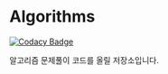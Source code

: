 # Algorithms

[![Codacy Badge](https://app.codacy.com/project/badge/Grade/597f89cfe9584f26b6cd8934b021359e)](https://www.codacy.com/gh/gunhoflash/Algorithms/dashboard?utm_source=github.com&amp;utm_medium=referral&amp;utm_content=gunhoflash/Algorithms&amp;utm_campaign=Badge_Grade)

알고리즘 문제풀이 코드를 올릴 저장소입니다.
